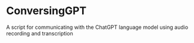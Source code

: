# ConversingGPT
A script for communicating with the ChatGPT language model using audio recording and transcription
